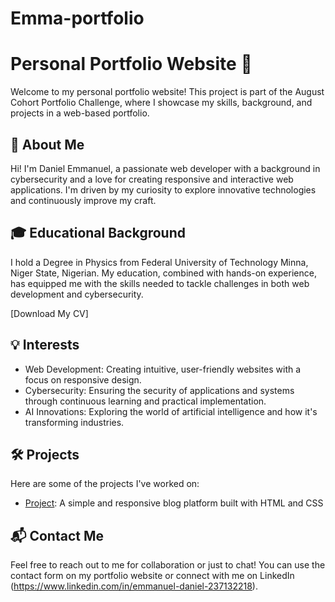 # Emma-portfolio
# Personal Portfolio Website 🚀

Welcome to my personal portfolio website! This project is part of the August Cohort Portfolio Challenge, where I showcase my skills, background, and projects in a web-based portfolio.

## 📝 About Me

Hi! I'm Daniel Emmanuel, a passionate web developer with a background in cybersecurity and a love for creating responsive and interactive web applications. I'm driven by my curiosity to explore innovative technologies and continuously improve my craft.

## 🎓 Educational Background

I hold a Degree in Physics from Federal University of Technology Minna, Niger State, Nigerian. My education, combined with hands-on experience, has equipped me with the skills needed to tackle challenges in both web development and cybersecurity.

[Download My CV]

## 💡 Interests

- Web Development: Creating intuitive, user-friendly websites with a focus on responsive design.
- Cybersecurity: Ensuring the security of applications and systems through continuous learning and practical implementation.
- AI Innovations: Exploring the world of artificial intelligence and how it's transforming industries.

## 🛠️ Projects

Here are some of the projects I've worked on:
- [Project](https://github.com/PLP-WebTechnologies/advanced-css-EZZYE001/tree/master): A simple and responsive blog platform built with HTML and CSS

## 📬 Contact Me

Feel free to reach out to me for collaboration or just to chat! You can use the contact form on my portfolio website or connect with me on LinkedIn (https://www.linkedin.com/in/emmanuel-daniel-237132218).
